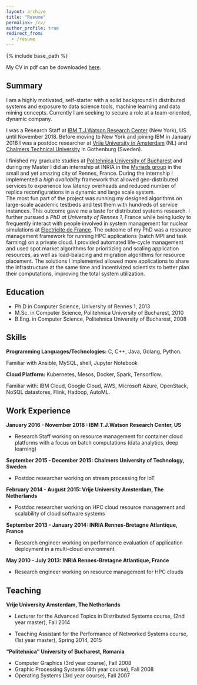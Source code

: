 ```yaml
---
layout: archive
title: "Resume"
permalink: /cv/
author_profile: true
redirect_from:
  - /resume
---
```


{% include base_path %}

My CV in pdf can be downloaded [here](https://github.com/svcostac/svcostac.github.io/blob/master/files/stefania-victoria-costache-resume.pdf).

Summary
------
I am a highly motivated, self-starter with a solid background in distributed systems and exposure to data science tools,  machine learning and data mining concepts. Currently I am seeking to secure a role at a team-oriented, dynamic company. 

I was a Research Staff at [IBM T.J.Watson Research Center](https://www.research.ibm.com/labs/watson/) (New York), US until November 2018. Before moving to New York and joining IBM in January 2016 I was a postdoc researcher at [Vrije University in Amsterdam](https://www.vu.nl/en) (NL) and [Chalmers Technical University](https://www.chalmers.se/en/Pages/default.aspx) in Gothenburg (Sweden). 

I finished my graduate studies at [Politehnica University of Bucharest]() and during my Master I did an internship at INRIA in the [Myriads group](https://team.inria.fr/myriads/) in the small and yet amazing city of Rennes, France. During the internship I implemented a *high availablity* framework that allowed geo-distributed services to experience low latency overheads and reduced number of replica reconfigurations in a dynamic and large scale system.  
The most fun part of the project was running my designed algorithms on large-scale academic testbeds and test them with hundreds of service instances. This outcome gave me a taste for distributed systems research. I further pursued a *PhD at University of Rennes 1*, France while being lucky to frequently interact with people involved in system management for nuclear simulations at [Electricite de France](https://www.edf.fr/en/the-edf-group/who-we-are/activities/research-and-development). The outcome of my PhD was a resource management framework for running HPC applications (batch MPI and task farming) on a private cloud. I provided automated life-cycle management and used spot market algorithms for prioritizing and scaling application resources, as well as load-balacing and migration algorithms for resource placement. The solutions I implemented allowed more applications to share the infrastructure at the same time and incentivized scientists to better plan their computations, improving the total system utilization.

Education
------
* Ph.D in Computer Science, University of Rennes 1, 2013
* M.Sc. in Computer Science, Politehnica University of Bucharest, 2010
* B.Eng. in Computer Science, Politehnica University of Bucharest, 2008

Skills
------
**Programming Languages/Technologies:** C, C++, Java, Golang, Python. 

Familiar with Ansible, MySQL, shell, Jupyter Notebook

**Cloud Platform:** Kubernetes, Mesos, Docker, Spark, Tensorflow. 

Familiar with: IBM Cloud, Google Cloud, AWS, Microsoft Azure, OpenStack, NoSQL datastores, Flink, Hadoop, AutoML.

Work Experience
-------
**January 2016 - November 2018 : IBM T.J.Watson Research Center, US**
- Research Staff working on resource management for container cloud platforms with a focus on batch computations (data analytics, deep learning)

**September 2015 - December 2015: Chalmers University of Technology, Sweden**
- Postdoc researcher working on stream processing for IoT

**February 2014 - August 2015: Vrije University Amsterdam, The Netherlands**
- Postdoc researcher working on HPC cloud resource management and scalability of cloud software systems

**September 2013 - January 2014: INRIA Rennes-Bretagne Atlantique, France**
- Research engineer working on performance evaluation of application deployment in a multi-cloud environment

**May 2010 - July 2013: INRIA Rennes-Bretagne Atlantique, France**
- Research engineer working on resource management for HPC clouds

  
Teaching
-------

**Vrije University Amsterdam, The Netherlands**
- Lecturer for the Advanced Topics in Distributed Systems course, (2nd year master), Fall 2014

- Teaching Assistant for the Performance of Networked Systems course, (1st year master), Spring 2014, 2015

**“Politehnica” University of Bucharest, Romania**

- Computer Graphics (3rd year course), Fall 2008
- Graphic Processing Systems (4th year course), Fall 2008
- Operating Systems (3rd year course), Fall 2007


